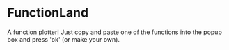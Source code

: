 # FunctionLand
A function plotter!
Just copy and paste one of the functions into the popup box and press 'ok' (or make your own).
